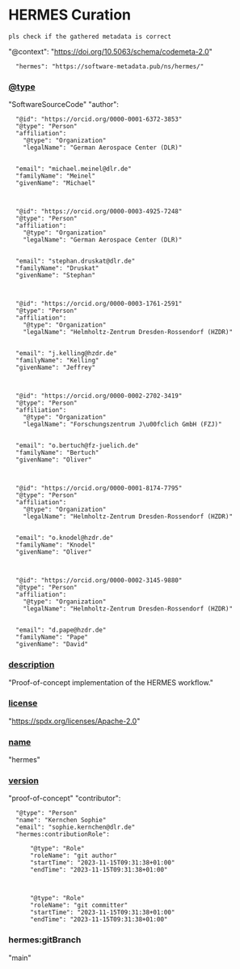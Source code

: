 # HERMES Curation
`pls check if the gathered metadata is correct`

  "@context": 
    "https://doi.org/10.5063/schema/codemeta-2.0"
    
      "hermes": "https://software-metadata.pub/ns/hermes/"
    

  
  ### [@type](# "CITATION.cff") 
 "SoftwareSourceCode"
  "author": 
    
      "@id": "https://orcid.org/0000-0001-6372-3853"
      "@type": "Person"
      "affiliation": 
        "@type": "Organization"
        "legalName": "German Aerospace Center (DLR)"
      

      "email": "michael.meinel@dlr.de"
      "familyName": "Meinel"
      "givenName": "Michael"
    

    
      "@id": "https://orcid.org/0000-0003-4925-7248"
      "@type": "Person"
      "affiliation": 
        "@type": "Organization"
        "legalName": "German Aerospace Center (DLR)"
      

      "email": "stephan.druskat@dlr.de"
      "familyName": "Druskat"
      "givenName": "Stephan"
    

    
      "@id": "https://orcid.org/0000-0003-1761-2591"
      "@type": "Person"
      "affiliation": 
        "@type": "Organization"
        "legalName": "Helmholtz-Zentrum Dresden-Rossendorf (HZDR)"
      

      "email": "j.kelling@hzdr.de"
      "familyName": "Kelling"
      "givenName": "Jeffrey"
    

    
      "@id": "https://orcid.org/0000-0002-2702-3419"
      "@type": "Person"
      "affiliation": 
        "@type": "Organization"
        "legalName": "Forschungszentrum J\u00fclich GmbH (FZJ)"
      

      "email": "o.bertuch@fz-juelich.de"
      "familyName": "Bertuch"
      "givenName": "Oliver"
    

    
      "@id": "https://orcid.org/0000-0001-8174-7795"
      "@type": "Person"
      "affiliation": 
        "@type": "Organization"
        "legalName": "Helmholtz-Zentrum Dresden-Rossendorf (HZDR)"
      

      "email": "o.knodel@hzdr.de"
      "familyName": "Knodel"
      "givenName": "Oliver"
    

    
      "@id": "https://orcid.org/0000-0002-3145-9880"
      "@type": "Person"
      "affiliation": 
        "@type": "Organization"
        "legalName": "Helmholtz-Zentrum Dresden-Rossendorf (HZDR)"
      

      "email": "d.pape@hzdr.de"
      "familyName": "Pape"
      "givenName": "David"
    

  
  ### [description](# "CITATION.cff") 
 "Proof-of-concept implementation of the HERMES workflow."
  ### [license](# "CITATION.cff") 
 "https://spdx.org/licenses/Apache-2.0"
  ### [name](# "CITATION.cff") 
 "hermes"
  ### [version](# "CITATION.cff") 
 "proof-of-concept"
  "contributor": 
    
      "@type": "Person"
      "name": "Kernchen Sophie"
      "email": "sophie.kernchen@dlr.de"
      "hermes:contributionRole": 
        
          "@type": "Role"
          "roleName": "git author"
          "startTime": "2023-11-15T09:31:38+01:00"
          "endTime": "2023-11-15T09:31:38+01:00"
        

        
          "@type": "Role"
          "roleName": "git committer"
          "startTime": "2023-11-15T09:31:38+01:00"
          "endTime": "2023-11-15T09:31:38+01:00"
        

      
    

  
  ### hermes:gitBranch 
 "main"



